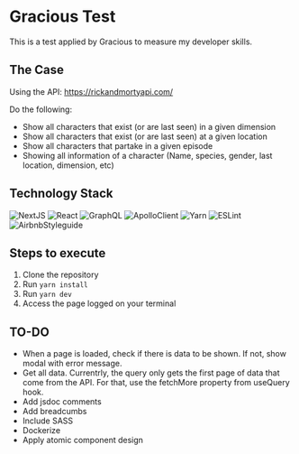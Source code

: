 # Gracious Test
This is a test applied by Gracious to measure my developer skills.

## The Case
Using the API: https://rickandmortyapi.com/

Do the following:
- Show all characters that exist (or are last seen) in a given dimension
- Show all characters that exist (or are last seen) at a given location
- Show all characters that partake in a given episode
- Showing all information of a character (Name, species, gender, last location, dimension, etc)

## Technology Stack
![NextJS](https://i.imgur.com/fCe3kYN.png)
![React](https://i.imgur.com/sU0LMGm.png)
![GraphQL](https://i.imgur.com/GxE6sAR.png)
![ApolloClient](https://i.imgur.com/Ik5r7Uq.png)
![Yarn](https://i.imgur.com/7QlLaz2.png)
![ESLint](https://i.imgur.com/e6jnYzZ.png)
![AirbnbStyleguide](https://i.imgur.com/7vkl6Op.png)

## Steps to execute
1. Clone the repository
2. Run `yarn install`
3. Run `yarn dev`
4. Access the page logged on your terminal

## TO-DO

- When a page is loaded, check if there is data to be shown.  If not, show modal with error message.
- Get all data. Currentrly, the query only gets the first page of data that come from the API. For that, use the fetchMore property from useQuery hook.
- Add jsdoc comments
- Add breadcumbs
- Include SASS
- Dockerize
- Apply atomic component design

